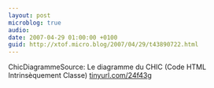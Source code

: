 ```yaml
---
layout: post
microblog: true
audio: 
date: 2007-04-29 01:00:00 +0100
guid: http://xtof.micro.blog/2007/04/29/t43890722.html
---
```

ChicDiagrammeSource: Le diagramme du CHIC (Code HTML Intrinsèquement Classe) [tinyurl.com/24f43g](http://tinyurl.com/24f43g)
